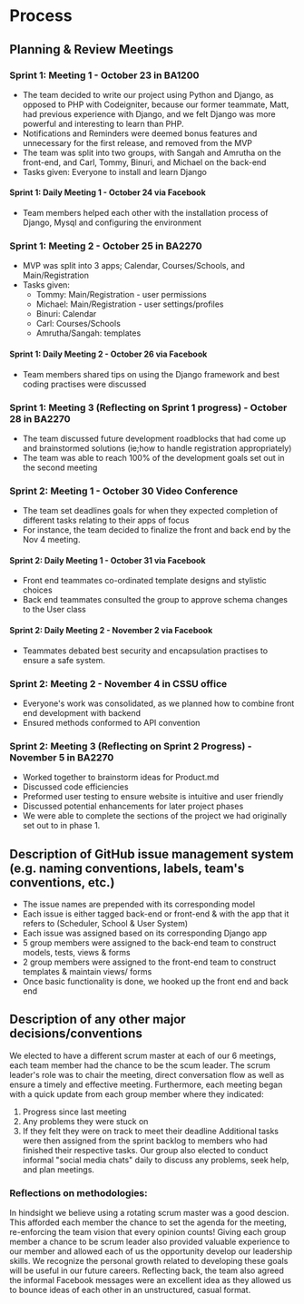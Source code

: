 

# <b>Process</b>

## <b>Planning & Review Meetings</b>
### <b>Sprint 1: Meeting 1</b> - October 23 in BA1200
 - The team decided to write our project using Python and Django, as opposed to PHP with Codeigniter, because our former teammate, Matt, had previous experience with Django, and we felt Django was more powerful and interesting to learn than PHP.
 - Notifications and Reminders were deemed bonus features and unnecessary for the first release, and removed from the MVP
 - The team was split into two groups, with Sangah and Amrutha on the front-end, and Carl, Tommy, Binuri, and Michael on the back-end
 - Tasks given: Everyone to install and learn Django
 
#### Sprint 1: Daily Meeting 1  - October 24 via Facebook
 - Team members helped each other with the installation process of Django, Mysql and configuring the environment

### <b>Sprint 1: Meeting 2</b> - October 25 in BA2270
 - MVP was split into 3 apps; Calendar, Courses/Schools, and Main/Registration
 - Tasks given:
	- Tommy: Main/Registration - user permissions
	- Michael: Main/Registration - user settings/profiles
	- Binuri: Calendar
	- Carl: Courses/Schools 
	- Amrutha/Sangah: templates

#### Sprint 1: Daily Meeting 2  - October 26 via Facebook
 - Team members shared tips on using the Django framework and best coding practises were discussed

### <b>Sprint 1: Meeting 3 (Reflecting on Sprint 1 progress)</b> - October 28 in BA2270
 - The team discussed future development roadblocks that had come up and brainstormed solutions (ie;how to handle registration appropriately)
 - The team was able to reach 100% of the development goals set out in the second meeting
  
### <b>Sprint 2: Meeting 1</b> - October 30 Video Conference
 - The team set deadlines goals for when they expected completion of different tasks relating to their apps of focus
  - For instance, the team decided to finalize the front and back end by the Nov 4 meeting.

#### Sprint 2: Daily Meeting 1  - October 31 via Facebook
  - Front end teammates co-ordinated template designs and stylistic choices
  - Back end teammates consulted the group to approve schema changes to the User class
  
#### Sprint 2: Daily Meeting 2  - November 2 via Facebook
  - Teammates debated best security and encapsulation practises to ensure a safe system.

### <b>Sprint 2: Meeting 2</b> - November 4 in CSSU office
 - Everyone's work was consolidated, as we planned how to combine front end development with backend
 - Ensured methods conformed to API convention

### <b>Sprint 2: Meeting 3 (Reflecting on Sprint 2 Progress)</b> - November 5 in BA2270
 - Worked together to brainstorm ideas for Product.md
 - Discussed code efficiencies
 - Preformed user testing to ensure website is intuitive and user friendly
 - Discussed potential enhancements for later project phases
 - We were able to complete the sections of the project we had originally set out to in phase 1.


## Description of GitHub issue management system (e.g. naming conventions, labels, team's conventions, etc.)

  - The issue names are prepended with its corresponding model
  - Each issue is either tagged back-end or front-end & with the app that it refers to (Scheduler, School & User System) 
  - Each issue was assigned based on its corresponding Django app
  - 5 group members were assigned to the back-end team to construct models, tests, views & forms
  - 2 group members were assigned to the front-end team to construct templates & maintain views/ forms
  - Once basic functionality is done, we hooked up the front end and back end

## Description of any other major decisions/conventions

We elected to have a different scrum master at each of our 6 meetings, each team member had the chance to be the scum leader. The scrum leader's role was to chair the meeting, direct conversation flow as well as ensure a timely and effective meeting. Furthermore, each meeting began with a quick update from each group member where they indicated: 
  1. Progress since last meeting 
  2. Any problems they were stuck on
  3. If they felt they were on track to meet their deadline
Additional tasks were then assigned from the sprint backlog to members who had finished their respective tasks.
Our group also elected to conduct informal "social media chats" daily to discuss any problems, seek help, and plan meetings.

### Reflections on methodologies:

In hindsight we believe using a rotating scrum master was a good descion. This afforded each member the chance to set the agenda for the meeting, re-enforcing the team vision that every opinion counts! Giving each group member a chance to be scrum leader also provided valuable experience to our member and allowed each of us the opportunity develop our leadership skills. We recognize the personal growth related to developing these goals will be useful in our future careers. Reflecting back, the team also agreed the informal Facebook messages were an excellent idea as they allowed us to bounce ideas of each other in an unstructured, casual format.



